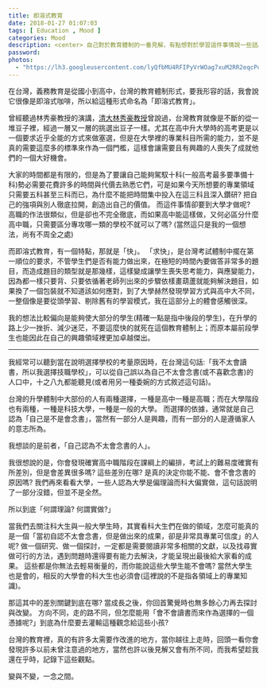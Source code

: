 ```yaml
---
title: 即溶式教育
date: 2018-01-27 01:07:03
tags: [ Education , Mood ]
categories: Mood
description: <center> 自己對於教育體制的一番見解，有點想對於學習這件事情說一些話。 </center>
password:
photos:
  - "https://lh3.googleusercontent.com/lyQfbMU4RFIPyVrWOag7xuM2RR2eqcPqmJ1eRBSmu6dhoETvSIH8UvXJI2-qyqRmwZ1qGtA4UiZDr6ZsqggUPKT6D8D_WV-yyAYwRqaKZFM04grfb2wRQU9rfWtyQEbuF7VwRl1og-EooOi76d_7vtcYUpTspqzvE0WH8x1Ke-tkWqpQYgr4U0O_4p_qhUIC1zO82nPhnKPZ8ImOPAE7ztULHWbwu0wUAHA_nQvtH94Myv0WmG7ptcbPS-e9QWXTavXol7vfTHTxmBf5ZPyS4TVIrUm1KoKhP95esfrG-XxdtlrrJIHo2ZCvKBFUIA8D38-IKzK4Y6DuaDrbwmbEyy-7fagPC9yCz25o4T7JfrWTzmfFwK7tY0tY8Emfagc5tAgzkOS1qBAOZvOOSQpHVGVEMI5DnUMs-lrwY5HWRVEFsjUfU8voiHNaSLLzXPD0NFVkCajMaBde5X4-I3iSLXhysxqSZ1sSrREL2BpR4UkO8s3MrWIAeNnviObszhp12MqKI9zGsAoKVgRoA-ZpiJT4TD97aWVTaELXKyLtqbx75dd7iMlh-4NCAVraLBRCcJmM_TZJ0ZlEsMg4KycdF1aIRYrk_-j8XHUAkl0MwEgscJ4wNmEd8SclmyoHeNGpREDdg2PRPnGXHzYr3n5jvisjwl9PIQXhTibrsOaC53fDix_rGiBcXODHTzl1FoFTbpzmKNLNFlEssQOVW8I=w1880-h1410-no"
---
```

<!--more-->
在台灣，義務教育是從國小到高中，台灣的教育體制形式，要我形容的話，我會說它很像是即溶式咖啡，所以給這種形式命名為「即溶式教育」。

曾經聽過林秀豪教授的演講，[清大林秀豪教授](https://www.youtube.com/watch?v=F-3t1YJhXRg)曾說過，台灣教育就像是不斷的從一堆豆子裡，經過一層又一層的挑選出豆子一樣。尤其在高中升大學時的高考更是以一個要求近乎全能的方式來做塞選，但是在大學裡的專業科目所需的能力，並不是真的需要這麼多的標準來作為一個門檻，這樣會讓需要且有興趣的人喪失了成就他們的一個大好機會。

大家的時間都是有限的，但是為了要讓自己能夠駕馭十科(一般高考最多要準備十科)勢必需要花費許多的時間與代價去熟悉它們，可是如果今天所想要的專業領域只需要五科甚至三科而已，為什麼不能把時間集中投入在這三科且深入鑽研? 把自己的強項與別人徹底拉開，創造出自己的價值。
而這件事情卻要到大學才做呢? 高職的作法很類似，但是卻也不完全徹底，而如果高中能這樣做，又何必區分什麼高中職，只需要區分專攻哪一類的學校不就可以了嗎? (當然這只是我的一個想法，尚有不周全之處)

而即溶式教育，有一個特點，那就是「快」。
「求快」，是台灣考試體制中擺在第一順位的要求，不管學生們是否有能力做出來，在極短的時間內要做答非常多的題目，而造成題目的類型就是那幾樣，這樣變成讓學生喪失思考能力，與應變能力，因為都一樣只要背、只要依循著老師列出來的步驟依樣畫葫蘆就能夠解決題目，如果換了一個包裝就不知道該如何應對，到了大學赫然發現學習方式與高中大不同，一整個像是要從頭學習、剔除舊有的學習模式，我在這部分上的體會感觸很深。

我的想法比較偏向是能夠使大部分的學生(精確一點是指中後段的學生)，在升學的路上少一挫折、減少迷茫，不要這麼快的就死在這個教育體制上；而原本屬前段學生也能因此在自己的興趣領域裡更加卓越傑出。

---
我經常可以聽到當在說明選擇學校的考量原因時，在台灣這句話:「我不太會讀書，所以我選擇技職學校」，可以從自己誤以為自己不太會念書(或不喜歡念書)的人口中，十之八九都能聽見(或者用另一種委婉的方式敘述這句話)。

台灣的升學體制中大部份的人有兩種選擇，一種是高中一種是高職；而在大學階段也有兩種，一種是科技大學，一種是一般的大學。
而選擇的依據，通常就是自己認為「自己是不是會念書」，當然有一部分人是興趣，而有一部分的人是遵循家人的意志所為。

我想談的是前者，「自己認為不太會念書的人」。

我很想說的是，你會發現確實高中職階段在課綱上的編排，考試上的難易度確實有所差別，但是會差異很多嗎? 這些差別在哪? 是真的決定你能不能、會不會念書的原因嗎?
我們再來看看大學，一些人認為大學是偏理論而科大偏實做，這句話說明了一部分沒錯，但並不是全然。

所以到底「何謂理論? 何謂實做?」

當我們去關注科大生與一般大學生時，其實看科大生們在做的領域，怎麼可能真的是一個「當初自認不太會念書，但是做出來的成果，卻是非常具專業可信度」的人呢?
做一個研究、做一個探討，一定都是需要閱讀非常多相關的文獻，以及找尋實做可行的方法，遇到問題時還得要有能力去解決，才能呈現出最後給大家看的成果。
這些都是你無法去輕易衡量的，而你能說這些大學生能不會嗎?
當然大學生也是會的，相反的大學會的科大生也必須會(這裡說的不是指各領域上的專業知識)。

那這其中的差別關鍵到底在哪? 當成長之後，你回首驚覺時也無多餘心力再去探討與改變。
方向不同，走的路不同，但怎麼能用「會不會讀書而來作為選擇的一個憑據呢?」到底為什麼要去灌輸這種觀念給這些小孩?

台灣的教育裡，真的有許多太需要作改進的地方，當你越往上走時，回頭一看你會發現許多以前未曾注意過的地方，當然也許以後見解又會有所不同，而我希望趁我還在乎時，記錄下這些觀點。

變與不變，一念之間。
